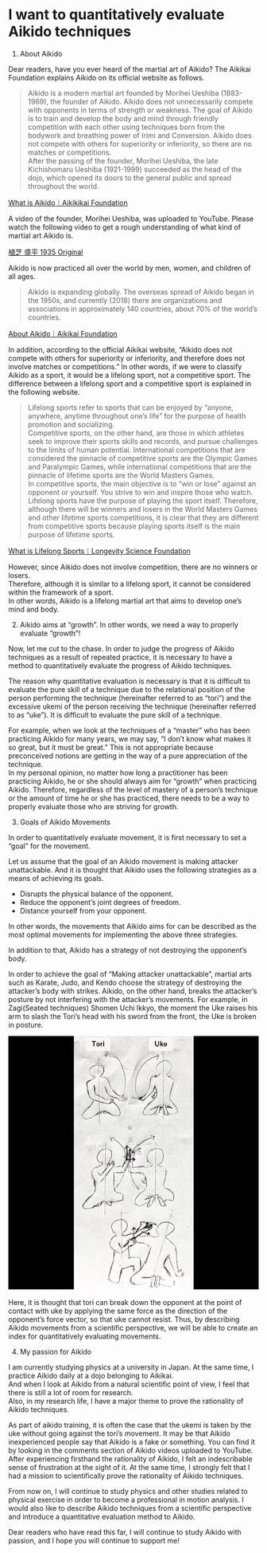 # I want to quantitatively evaluate Aikido techniques

1. About Aikido

Dear readers, have you ever heard of the martial art of Aikido?
The Aikikai Foundation explains Aikido on its official website as follows.

> Aikido is a modern martial art founded by Morihei Ueshiba (1883-1969), the founder of Aikido. Aikido does not unnecessarily compete with opponents in terms of strength or weakness. The goal of Aikido is to train and develop the body and mind through friendly competition with each other using techniques born from the bodywork and breathing power of Irimi and Conversion. Aikido does not compete with others for superiority or inferiority, so there are no matches or competitions.  
> After the passing of the founder, Morihei Ueshiba, the late Kichishomaru Ueshiba (1921-1999) succeeded as the head of the dojo, which opened its doors to the general public and spread throughout the world.

[What is Aikido｜Aikikikai Foundation](http://www.aikikai.or.jp/aikido/index.html)

A video of the founder, Morihei Ueshiba, was uploaded to YouTube. Please watch the following video to get a rough understanding of what kind of martial art Aikido is.

[植芝 盛平 1935 Original](https://youtu.be/d_edhmu-iFE)

Aikido is now practiced all over the world by men, women, and children of all ages.

> Aikido is expanding globally. The overseas spread of Aikido began in the 1950s, and currently (2018) there are organizations and associations in approximately 140 countries, about 70% of the world’s countries.

[About Aikido｜Aikikai Foundation](http://www.aikikai.or.jp/aikido/about.html)

In addition, according to the official Aikikai website, “Aikido does not compete with others for superiority or inferiority, and therefore does not involve matches or competitions.” In other words, if we were to classify Aikido as a sport, it would be a lifelong sport, not a competitive sport.
The difference between a lifelong sport and a competitive sport is explained in the following website.

>Lifelong sports refer to sports that can be enjoyed by “anyone, anywhere, anytime throughout one’s life” for the purpose of health promotion and socializing.  
> Competitive sports, on the other hand, are those in which athletes seek to improve their sports skills and records, and pursue challenges to the limits of human potential. International competitions that are considered the pinnacle of competitive sports are the Olympic Games and Paralympic Games, while international competitions that are the pinnacle of lifetime sports are the World Masters Games.  
> In competitive sports, the main objective is to “win or lose” against an opponent or yourself. You strive to win and inspire those who watch. Lifelong sports have the purpose of playing the sport itself. Therefore, although there will be winners and losers in the World Masters Games and other lifetime sports competitions, it is clear that they are different from competitive sports because playing sports itself is the main purpose of lifetime sports.

[What is Lifelong Sports｜Longevity Science Foundation](https://www.tyojyu.or.jp/net/kenkou-tyoju/shintai-shumi/sports.html#:~:text=%E4%B8%80%E6%96%B9%E7%AB%B6%E6%8A%80%E3%82%B9%E3%83%9D%E3%83%BC%E3%83%84%E3%81%AF%E3%80%81%E3%82%B9%E3%83%9D%E3%83%BC%E3%83%84,%E3%83%AF%E3%83%BC%E3%83%AB%E3%83%89%E3%83%9E%E3%82%B9%E3%82%BF%E3%83%BC%E3%82%BA%E3%82%B2%E3%83%BC%E3%83%A0%E3%82%BA%E3%81%8C%E3%81%82%E3%82%8A%E3%81%BE%E3%81%99%E3%80%82)

 However, since Aikido does not involve competition, there are no winners or losers.  
Therefore, although it is similar to a lifelong sport, it cannot be considered within the framework of a sport.  
In other words, Aikido is a lifelong martial art that aims to develop one’s mind and body.

2. Aikido aims at “growth”. In other words, we need a way to properly evaluate “growth”!

Now, let me cut to the chase. In order to judge the progress of Aikido techniques as a result of repeated practice, it is necessary to have a method to quantitatively evaluate the progress of Aikido techniques.

The reason why quantitative evaluation is necessary is that it is difficult to evaluate the pure skill of a technique due to the relational position of the person performing the technique (hereinafter referred to as “tori”) and the excessive ukemi of the person receiving the technique (hereinafter referred to as “uke”). It is difficult to evaluate the pure skill of a technique.

For example, when we look at the techniques of a “master” who has been practicing Aikido for many years, we may say, “I don’t know what makes it so great, but it must be great.” This is not appropriate because preconceived notions are getting in the way of a pure appreciation of the technique.  
In my personal opinion, no matter how long a practitioner has been practicing Aikido, he or she should always aim for “growth” when practicing Aikido. Therefore, regardless of the level of mastery of a person’s technique or the amount of time he or she has practiced, there needs to be a way to properly evaluate those who are striving for growth.

3. Goals of Aikido Movements

In order to quantitatively evaluate movement, it is first necessary to set a “goal” for the movement.

Let us assume that the goal of an Aikido movement is making attacker unattackable. And it is thought that Aikido uses the following strategies as a means of achieving its goals.

- Disrupts the physical balance of the opponent.
- Reduce the opponent’s joint degrees of freedom.
- Distance yourself from your opponent.

In other words, the movements that Aikido aims for can be described as the most optimal movements for implementing the above three strategies.

In addition to that, Aikido has a strategy of not destroying the opponent’s body.

In order to achieve the goal of “Making attacker unattackable”, martial arts such as Karate, Judo, and Kendo choose the strategy of destroying the attacker’s body with strikes.
Aikido, on the other hand, breaks the attacker’s posture by not interfering with the attacker’s movements. For example, in Zagi(Seated techniques) Shomen Uchi Ikkyo, the moment the Uke raises his arm to slash the Tori’s head with his sword from the front, the Uke is broken in posture.

![](./Note_1.png)

Here, it is thought that tori can break down the opponent at the point of contact with uke by applying the same force as the direction of the opponent’s force vector, so that uke cannot resist.
Thus, by describing Aikido movements from a scientific perspective, we will be able to create an index for quantitatively evaluating movements.

4. My passion for Aikido

I am currently studying physics at a university in Japan. At the same time, I practice Aikido daily at a dojo belonging to Aikikai.  
And when I look at Aikido from a natural scientific point of view, I feel that there is still a lot of room for research.  
Also, in my research life, I have a major theme to prove the rationality of Aikido techniques.

As part of aikido training, it is often the case that the ukemi is taken by the uke without going against the tori’s movement. It may be that Aikido inexperienced people say that Aikido is a fake or something. You can find it by looking in the comments section of Aikido videos uploaded to YouTube. After experiencing firsthand the rationality of Aikido, I felt an indescribable sense of frustration at the sight of it. At the same time, I strongly felt that I had a mission to scientifically prove the rationality of Aikido techniques.

From now on, I will continue to study physics and other studies related to physical exercise in order to become a professional in motion analysis. I would also like to describe Aikido techniques from a scientific perspective and introduce a quantitative evaluation method to Aikido.

Dear readers who have read this far, I will continue to study Aikido with passion, and I hope you will continue to support me!